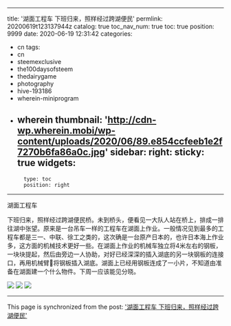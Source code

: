 
---
title: '湖面工程车 下班归来，照样经过跨湖便民'
permlink: 20200619t123137944z
catalog: true
toc_nav_num: true
toc: true
position: 9999
date: 2020-06-19 12:31:42
categories:
- cn
tags:
- cn
- steemexclusive
- the100daysofsteem
- thedairygame
- photography
- hive-193186
- wherein-miniprogram
- wherein
thumbnail: 'http://cdn-wp.wherein.mobi/wp-content/uploads/2020/06/89.e854ccfeeb1e2f7270b6fa86a0c.jpg'
sidebar:
    right:
        sticky: true
widgets:
    -
        type: toc
        position: right
---


湖面工程车

下班归来，照样经过跨湖便民桥。未到桥头，便看见一大队人站在桥上，排成一排往湖中张望。原来是一台吊车一样的工程车在湖面上作业。一般情况见到最多的工程车都是三一、中联、徐工之类的，这次确是一台原产日本的，也许日本海上作业多，这方面的机械技术更好一些。在湖面上作业的机械车独立将4米左右的钢板，一块块提起，然后由旁边一人协助，对好已经深深的插入湖底的另一块钢板的连接口，再用机械臂🦾将钢板插入湖底。湖面上已经用钢板连成了一小片，不知道由准备在湖面建一个什么物件。下周一应该能见分晓。

<img src="http://cdn-wp.wherein.mobi/wp-content/uploads/2020/06/89.e854ccfeeb1e2f7270b6fa86a0c.jpg" />

<img src="http://cdn-wp.wherein.mobi/wp-content/uploads/2020/06/36.48d65a3b0326ae8472d23fd47fb.jpg" />

<img src="http://cdn-wp.wherein.mobi/wp-content/uploads/2020/06/3.a45b26bb3ce4ce8823d1110e3c1.jpg" />

- - -

This page is synchronized from the post: ['湖面工程车 下班归来，照样经过跨湖便民'](https://steemit.com/@m18207319997/20200619t123137944z)
